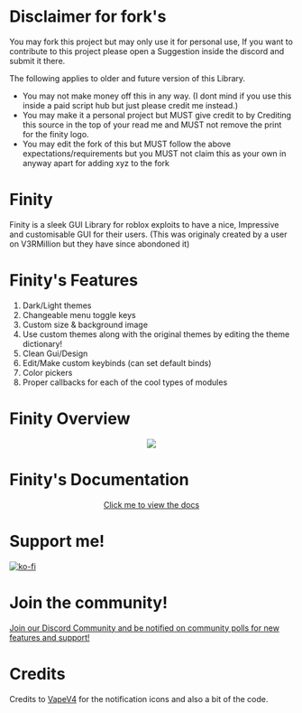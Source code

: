 # Disclaimer for fork's

You may fork this project but may only use it for personal use, If you want to contribute to this project please open a Suggestion inside the discord and submit it there.

The following applies to older and future version of this Library.

- You may not make money off this in any way. (I dont mind if you use this inside a paid script hub but just please credit me instead.)
- You may make it a personal project but MUST give credit to by Crediting this source in the top of your read me and MUST not remove the print for the finity logo.
- You may edit the fork of this but MUST follow the above expectations/requirements but you MUST not claim this as your own in anyway apart for adding xyz to the fork

# Finity
Finity is a sleek GUI Library for roblox exploits to have a nice, Impressive and customisable GUI for their users.
(This was originaly created by a user on V3RMillion but they have since abondoned it)

# Finity's Features
<ol>
<li>Dark/Light themes</li>
<li>Changeable menu toggle keys</li>
<li>Custom size & background image</li>
<li>Use custom themes along with the original themes by editing the theme dictionary!</li>
<li>Clean Gui/Design</li>
<li>Edit/Make custom keybinds (can set default binds)</li>
<li>Color pickers</li>
<li>Proper callbacks for each of the cool types of modules</li>
</ol>

# Finity Overview

<p align="center">
   <img src="https://external-content.duckduckgo.com/iu/?u=https%3A%2F%2Fi.vgy.me%2F9qBw9N.gif"/>
</p>

# Finity's Documentation

<p align="center">
  <a href="https://localsmail.gitbook.io/finity-docs">Click me to view the docs</a>
</p>

# Support me!

[![ko-fi](https://ko-fi.com/img/githubbutton_sm.svg)](https://ko-fi.com/H2H8EBP1U)

# Join the community!

<p align=centre>
   <a href="https://discord.gg/CenXcThBFv">Join our Discord Community and be notified on community polls for new features and support!</a>
</p>

# Credits

Credits to [VapeV4](https://github.com/7GrandDadPGN/VapeV4ForRoblox/) for the notification icons and also a bit of the code.
